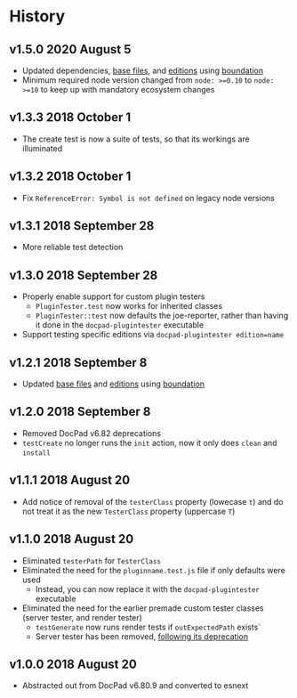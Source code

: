 # History

## v1.5.0 2020 August 5

-   Updated dependencies, [base files](https://github.com/bevry/base), and [editions](https://editions.bevry.me) using [boundation](https://github.com/bevry/boundation)
-   Minimum required node version changed from `node: >=0.10` to `node: >=10` to keep up with mandatory ecosystem changes

## v1.3.3 2018 October 1

-   The create test is now a suite of tests, so that its workings are illuminated

## v1.3.2 2018 October 1

-   Fix `ReferenceError: Symbol is not defined` on legacy node versions

## v1.3.1 2018 September 28

-   More reliable test detection

## v1.3.0 2018 September 28

-   Properly enable support for custom plugin testers
    -   `PluginTester.test` now works for inherited classes
    -   `PluginTester::test` now defaults the joe-reporter, rather than having it done in the `docpad-plugintester` executable
-   Support testing specific editions via `docpad-plugintester edition=name`

## v1.2.1 2018 September 8

-   Updated [base files](https://github.com/bevry/base) and [editions](https://github.com/bevry/editions) using [boundation](https://github.com/bevry/boundation)

## v1.2.0 2018 September 8

-   Removed DocPad v6.82 deprecations
-   `testCreate` no longer runs the `init` action, now it only does `clean` and `install`

## v1.1.1 2018 August 20

-   Add notice of removal of the `testerClass` property (lowecase `t`) and do not treat it as the new `TesterClass` property (uppercase `T`)

## v1.1.0 2018 August 20

-   Eliminated `testerPath` for `TesterClass`
-   Eliminated the need for the `pluginname.test.js` file if only defaults were used
    -   Instead, you can now replace it with the `docpad-plugintester` executable
-   Eliminated the need for the earlier premade custom tester classes (server tester, and render tester)
    -   `testGenerate` now runs render tests if `outExpectedPath` exists`
    -   Server tester has been removed, [following its deprecation](https://github.com/docpad/docpad/issues/1081)

## v1.0.0 2018 August 20

-   Abstracted out from DocPad v6.80.9 and converted to esnext
